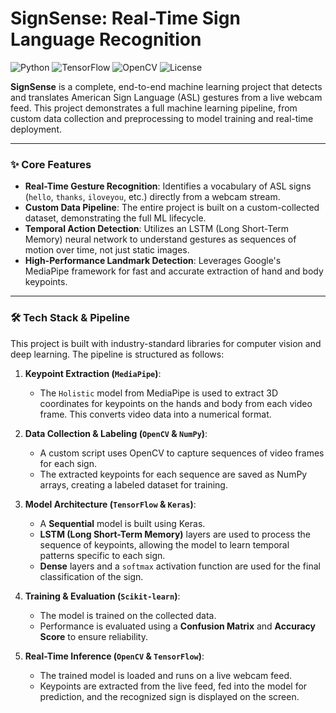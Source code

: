 # SignSense: Real-Time Sign Language Recognition

![Python](https://img.shields.io/badge/Python-3.11-blue)
![TensorFlow](https://img.shields.io/badge/TensorFlow-2.x-orange)
![OpenCV](https://img.shields.io/badge/OpenCV-4.x-green)
![License](https://img.shields.io/badge/License-MIT-lightgrey)

**SignSense** is a complete, end-to-end machine learning project that detects and translates American Sign Language (ASL) gestures from a live webcam feed. This project demonstrates a full machine learning pipeline, from custom data collection and preprocessing to model training and real-time deployment.

---

### ✨ Core Features

*   **Real-Time Gesture Recognition**: Identifies a vocabulary of ASL signs (`hello`, `thanks`, `iloveyou`, etc.) directly from a webcam stream.
*   **Custom Data Pipeline**: The entire project is built on a custom-collected dataset, demonstrating the full ML lifecycle.
*   **Temporal Action Detection**: Utilizes an LSTM (Long Short-Term Memory) neural network to understand gestures as sequences of motion over time, not just static images.
*   **High-Performance Landmark Detection**: Leverages Google's MediaPipe framework for fast and accurate extraction of hand and body keypoints.

---

### 🛠️ Tech Stack & Pipeline

This project is built with industry-standard libraries for computer vision and deep learning. The pipeline is structured as follows:

1.  **Keypoint Extraction (`MediaPipe`)**:
    *   The `Holistic` model from MediaPipe is used to extract 3D coordinates for keypoints on the hands and body from each video frame. This converts video data into a numerical format.

2.  **Data Collection & Labeling (`OpenCV` & `NumPy`)**:
    *   A custom script uses OpenCV to capture sequences of video frames for each sign.
    *   The extracted keypoints for each sequence are saved as NumPy arrays, creating a labeled dataset for training.

3.  **Model Architecture (`TensorFlow` & `Keras`)**:
    *   A **Sequential** model is built using Keras.
    *   **LSTM (Long Short-Term Memory)** layers are used to process the sequence of keypoints, allowing the model to learn temporal patterns specific to each sign.
    *   **Dense** layers and a `softmax` activation function are used for the final classification of the sign.

4.  **Training & Evaluation (`Scikit-learn`)**:
    *   The model is trained on the collected data.
    *   Performance is evaluated using a **Confusion Matrix** and **Accuracy Score** to ensure reliability.

5.  **Real-Time Inference (`OpenCV` & `TensorFlow`)**:
    *   The trained model is loaded and runs on a live webcam feed.
    *   Keypoints are extracted from the live feed, fed into the model for prediction, and the recognized sign is displayed on the screen.

